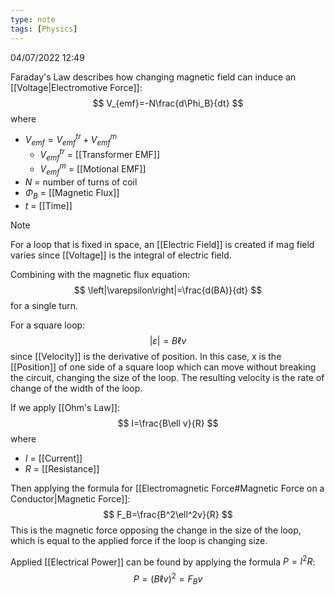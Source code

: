 ```yaml
---
type: note
tags: [Physics]
---
```

04/07/2022 12:49

  

Faraday's Law describes how changing magnetic field can induce an [[Voltage|Electromotive Force]]:
$$
V_{emf}=-N\frac{d\Phi_B}{dt}
$$
where
- $V_{emf}=V_{emf}^{tr}+V_{emf}^m$ 
	- $V_{emf}^{tr}$ = [[Transformer EMF]]
	- $V_{emf}^m$ = [[Motional EMF]]
- $N$ = number of turns of coil
- $\Phi_B$ = [[Magnetic Flux]]
- $t$ = [[Time]]

>[!note]
>For a loop that is fixed in space, an [[Electric Field]] is created if mag field varies since [[Voltage]] is the integral of electric field.

Combining with the magnetic flux equation:
$$
\left|\varepsilon\right|=\frac{d(BA)}{dt}
$$
for a single turn.

For a square loop:
$$
\left|\varepsilon\right|=B\ell v
$$
since [[Velocity]] is the derivative of position. In this case, x is the [[Position]] of one side of a square loop which can move without breaking the circuit, changing the size of the loop. The resulting velocity is the rate of change of the width of the loop.

If we apply [[Ohm's Law]]:
$$
I=\frac{B\ell v}{R}
$$
where
- $I$ = [[Current]]
- $R$ = [[Resistance]]

Then applying the formula for [[Electromagnetic Force#Magnetic Force on a Conductor|Magnetic Force]]:
$$
F_B=\frac{B^2\ell^2v}{R}
$$
This is the magnetic force opposing the change in the size of the loop, which is equal to the applied force if the loop is changing size.

Applied [[Electrical Power]] can be found by applying the formula $P=I^2R$:
$$
P=(B\ell v)^2=F_Bv
$$
